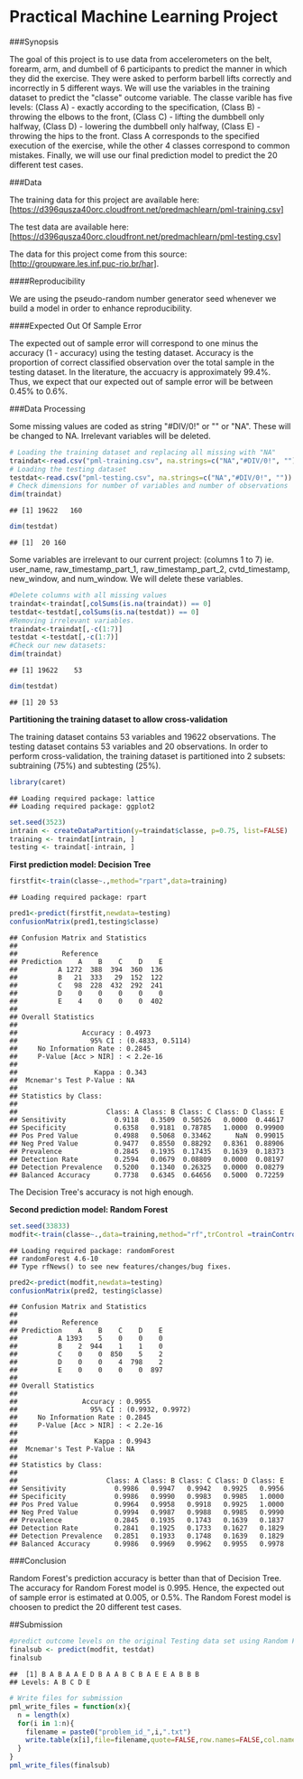 # Practical Machine Learning Project

###Synopsis

The goal of this project is to use data from accelerometers on the belt, forearm, arm, and dumbell of 6 participants to predict the manner in which they did the exercise. They were asked to perform barbell lifts correctly and incorrectly in 5 different ways. We will use the variables in the training dataset to predict the "classe" outcome variable. The classe varible has five levels: (Class A) - exactly according to the specification, (Class B) - throwing the elbows to the front, (Class C) - lifting the dumbbell only halfway, (Class D) - lowering the dumbbell only halfway, (Class E) - throwing the hips to the front. Class A corresponds to the specified execution of the exercise, while the other 4 classes correspond to common mistakes.  Finally, we will use our final prediction model to predict the 20 different test cases. 


###Data

The training data for this project are available here: [https://d396qusza40orc.cloudfront.net/predmachlearn/pml-training.csv]

The test data are available here: [https://d396qusza40orc.cloudfront.net/predmachlearn/pml-testing.csv]

The data for this project come from this source: [http://groupware.les.inf.puc-rio.br/har].


####Reproducibility

We are using the pseudo-random number generator seed whenever we build a model in order to enhance reproducibility.

####Expected Out Of Sample Error

The expected out of sample error will correspond to one minus the accuracy (1 - accuracy) using the testing dataset. Accuracy is the proportion of correct classified observation over the total sample in the testing dataset. In the literature, the accuacry is approximately 99.4%. Thus, we expect that our expected out of sample error will be between 0.45% to 0.6%.


###Data Processing

Some missing values are coded as string "#DIV/0!" or "" or "NA". These will be changed to NA. Irrelevant variables will be deleted.



```r
# Loading the training dataset and replacing all missing with "NA"
traindat<-read.csv("pml-training.csv", na.strings=c("NA","#DIV/0!", ""))
# Loading the testing dataset 
testdat<-read.csv("pml-testing.csv", na.strings=c("NA","#DIV/0!", ""))
# Check dimensions for number of variables and number of observations
dim(traindat)
```

```
## [1] 19622   160
```

```r
dim(testdat)
```

```
## [1]  20 160
```

Some variables are irrelevant to our current project: (columns 1 to 7) ie. user_name, raw_timestamp_part_1, raw_timestamp_part_2, cvtd_timestamp, new_window, and num_window. We will delete these variables.



```r
#Delete columns with all missing values
traindat<-traindat[,colSums(is.na(traindat)) == 0]
testdat<-testdat[,colSums(is.na(testdat)) == 0]
#Removing irrelevant variables.
traindat<-traindat[,-c(1:7)]
testdat <-testdat[,-c(1:7)]
#Check our new datasets:
dim(traindat)
```

```
## [1] 19622    53
```

```r
dim(testdat)
```

```
## [1] 20 53
```

**Partitioning the training dataset to allow cross-validation**

The training dataset contains 53 variables and 19622 observations.
The testing dataset contains 53 variables and 20 observations.
In order to perform cross-validation, the training dataset is partitioned into 2 subsets: subtraining (75%) and subtesting (25%).


```r
library(caret)
```

```
## Loading required package: lattice
## Loading required package: ggplot2
```

```r
set.seed(3523)
intrain <- createDataPartition(y=traindat$classe, p=0.75, list=FALSE)
training <- traindat[intrain, ] 
testing <- traindat[-intrain, ]
```

**First prediction model: Decision Tree**


```r
firstfit<-train(classe~.,method="rpart",data=training)
```

```
## Loading required package: rpart
```

```r
pred1<-predict(firstfit,newdata=testing)
confusionMatrix(pred1,testing$classe)
```

```
## Confusion Matrix and Statistics
## 
##           Reference
## Prediction    A    B    C    D    E
##          A 1272  388  394  360  136
##          B   21  333   29  152  122
##          C   98  228  432  292  241
##          D    0    0    0    0    0
##          E    4    0    0    0  402
## 
## Overall Statistics
##                                           
##                Accuracy : 0.4973          
##                  95% CI : (0.4833, 0.5114)
##     No Information Rate : 0.2845          
##     P-Value [Acc > NIR] : < 2.2e-16       
##                                           
##                   Kappa : 0.343           
##  Mcnemar's Test P-Value : NA              
## 
## Statistics by Class:
## 
##                      Class: A Class: B Class: C Class: D Class: E
## Sensitivity            0.9118   0.3509  0.50526   0.0000  0.44617
## Specificity            0.6358   0.9181  0.78785   1.0000  0.99900
## Pos Pred Value         0.4988   0.5068  0.33462      NaN  0.99015
## Neg Pred Value         0.9477   0.8550  0.88292   0.8361  0.88906
## Prevalence             0.2845   0.1935  0.17435   0.1639  0.18373
## Detection Rate         0.2594   0.0679  0.08809   0.0000  0.08197
## Detection Prevalence   0.5200   0.1340  0.26325   0.0000  0.08279
## Balanced Accuracy      0.7738   0.6345  0.64656   0.5000  0.72259
```

The Decision Tree's accuracy is not high enough.


**Second prediction model: Random Forest**


```r
set.seed(33833)
modfit<-train(classe~.,data=training,method="rf",trControl =trainControl(method="cv",number=5))
```

```
## Loading required package: randomForest
## randomForest 4.6-10
## Type rfNews() to see new features/changes/bug fixes.
```

```r
pred2<-predict(modfit,newdata=testing)
confusionMatrix(pred2, testing$classe)
```

```
## Confusion Matrix and Statistics
## 
##           Reference
## Prediction    A    B    C    D    E
##          A 1393    5    0    0    0
##          B    2  944    1    1    0
##          C    0    0  850    5    2
##          D    0    0    4  798    2
##          E    0    0    0    0  897
## 
## Overall Statistics
##                                           
##                Accuracy : 0.9955          
##                  95% CI : (0.9932, 0.9972)
##     No Information Rate : 0.2845          
##     P-Value [Acc > NIR] : < 2.2e-16       
##                                           
##                   Kappa : 0.9943          
##  Mcnemar's Test P-Value : NA              
## 
## Statistics by Class:
## 
##                      Class: A Class: B Class: C Class: D Class: E
## Sensitivity            0.9986   0.9947   0.9942   0.9925   0.9956
## Specificity            0.9986   0.9990   0.9983   0.9985   1.0000
## Pos Pred Value         0.9964   0.9958   0.9918   0.9925   1.0000
## Neg Pred Value         0.9994   0.9987   0.9988   0.9985   0.9990
## Prevalence             0.2845   0.1935   0.1743   0.1639   0.1837
## Detection Rate         0.2841   0.1925   0.1733   0.1627   0.1829
## Detection Prevalence   0.2851   0.1933   0.1748   0.1639   0.1829
## Balanced Accuracy      0.9986   0.9969   0.9962   0.9955   0.9978
```


###Conclusion

Random Forest's prediction accuracy is better than that of Decision Tree. The accuracy for Random Forest model is 0.995. Hence, the expected out of sample error is estimated at 0.005, or 0.5%. The Random Forest model is choosen to predict the 20 different test cases.


##Submission


```r
#predict outcome levels on the original Testing data set using Random Forest algorithm
finalsub <- predict(modfit, testdat)
finalsub
```

```
##  [1] B A B A A E D B A A B C B A E E A B B B
## Levels: A B C D E
```



```r
# Write files for submission
pml_write_files = function(x){
  n = length(x)
  for(i in 1:n){
    filename = paste0("problem_id_",i,".txt")
    write.table(x[i],file=filename,quote=FALSE,row.names=FALSE,col.names=FALSE)
  }
}
pml_write_files(finalsub)
```
